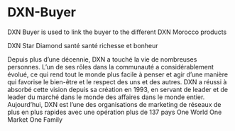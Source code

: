 # DXN-Buyer
DXN Buyer is used to link the buyer to the different DXN Morocco products

DXN Star Diamond santé santé richesse et bonheur

Depuis plus d’une décennie, DXN a touché la vie de nombreuses personnes. L’un de ses rôles dans la communauté a considérablement évolué, ce qui rend tout le monde plus facile à penser et agir d’une manière qui favorise le bien-être et le respect des uns et des autres. DXN a réussi à absorbé cette vision depuis sa création en 1993, en servant de leader et de leader du marché dans le monde des affaires dans le monde entier. Aujourd’hui, DXN est l’une des organisations de marketing de réseaux de plus en plus rapides avec une opération plus de 137 pays
One World One Market One Family
